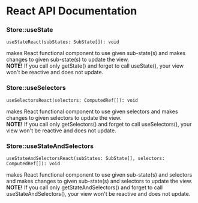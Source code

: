 # React API Documentation

### Store::useState 
    
    useStateReact(subStates: SubState[]): void
    
makes React functional component to use given sub-state(s) and makes changes to given sub-state(s) to update the view.<br/>
**NOTE!** If you call only getState() and forget to call useState(), your view won't be reactive and does not update.

### Store::useSelectors

    useSelectorsReact(selectors: ComputedRef[]): void 
    
makes React functional component to use given selectors and makes changes to given selectors to update the view.<br/>
**NOTE!** If you call only getSelectors() and forget to call useSelectors(), your view won't be reactive and does not update.

### Store::useStateAndSelectors

    useStateAndSelectorsReact(subStates: SubState[], selectors: ComputedRef[]): void
    
makes React functional component to use given sub-state(s) and selectors and makes changes to given sub-state(s)
and selectors to update the view.<br/>
**NOTE!** If you call only getStateAndSelectors() and forget to call useStateAndSelectors(), your view won't be reactive and does not update.
